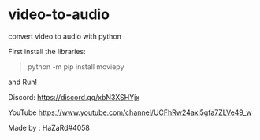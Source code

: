 # video-to-audio
convert video to audio with python 

First install the libraries:

>python -m pip install moviepy

and Run!

Discord: https://discord.gg/xbN3XSHYjx

YouTube https://www.youtube.com/channel/UCFhRw24axi5gfa7ZLVe49_w

Made by : HaZaRd#4058
